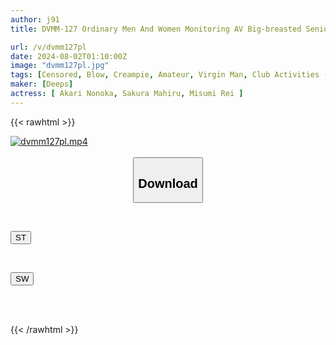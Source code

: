 ```yaml
---
author: j91
title: DVMM-127 Ordinary Men And Women Monitoring AV Big-breasted Senior Female Manager Can You Help Improve Premature Ejaculation With A No-hands Blowjob On A Junior Club Member's Virgin Dick During A Mixed Bath During Training Camp?! Explosive Ejaculation → Instant Full Erection! The Female Manager Can't Leave The Energetic Male Club Member's Dick Alone, So She Takes His Virginity! Explosive Ejaculation & Creampie...

url: /v/dvmm127pl
date: 2024-08-02T01:10:00Z
image: "dvmm127pl.jpg"
tags: [Censored, Blow, Creampie, Amateur, Virgin Man, Club Activities - Manager	]
maker: [Deeps]
actress: [ Akari Nonoka, Sakura Mahiru, Misumi Rei ]
---
```



{{< rawhtml >}}

<div class="video" data-videoid="e2gBxArAGaFYVBg">
    <a href="javascript:;">
        <img src="/v/dvmm127pl/dvmm127pl.jpg" width="WIDTH" height="HEIGHT" alt="dvmm127pl.mp4" loading="lazy">
    </a>
</div>

<script type="text/javascript" src="https://j91.asia/asset/on-demand-st.js"></script>

<br>
  <link rel="stylesheet" href="https://j91.asia/asset/bs5.css">
  
  <center>
  <button class="btn btn-primary" type="button" data-bs-toggle="collapse" data-bs-target=".multi-collapse" aria-expanded="false" aria-controls="multiCollapseExample1 multiCollapseExample2"><h2>Download</h2></button></center>
</p>
<div class="row">
  <div class="col">
    <div class="collapse multi-collapse" id="multiCollapseExample1">
      <div class="card card-body">
	      	      <br>
<div class="buttons">  
<p><a href="/v/dvmm127pl/st.html" target="_blank"><button class="btn-hover color-3"><i class="fa fa-download"></i> ST</button></a></p></div>
    </div>
  </div>
</div>
  <div class="col">
    <div class="collapse multi-collapse" id="multiCollapseExample2">
      <div class="card card-body">
	      <br>
<div class="buttons">
<p><a href="/v/dvmm127pl/sw.html" target="_blank"><button class="btn-hover color-2"><i class="fa fa-download"></i> SW</button></a></p></div>
<br><br>
      </div>
    </div>
  </div>
</div>

{{< /rawhtml >}}